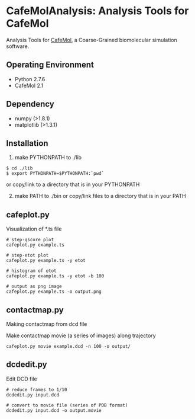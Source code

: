 CafeMolAnalysis: Analysis Tools for CafeMol
====

Analysis Tools for [CafeMol](www.cafemol.org), a Coarse-Grained biomolecular simulation software.

Operating Environment
----

* Python 2.7.6
* CafeMol 2.1

Dependency
---

* numpy (>1.8.1)
* matplotlib (>1.3.1)


Installation
----

1) make PYTHONPATH to ./lib

```
$ cd ./lib
$ export PYTHONPATH=$PYTHONPATH:`pwd`
```

or copy/link to a directory that is in your PYTHONPATH

2) make PATH to ./bin or copy/link files to a directory that is in your PATH

cafeplot.py
----

Visualization of *.ts file

```
# step-qscore plot
cafeplot.py example.ts

# step-etot plot
cafeplot.py example.ts -y etot

# histogram of etot
cafeplot.py example.ts -y etot -b 100

# output as png image
cafeplot.py example.ts -o output.png
```

contactmap.py
----

Making contactmap from dcd file

Make contactmap movie (a series of images) along trajectory

```
cafeplot.py movie example.dcd -n 100 -o output/
```

dcdedit.py
----

Edit DCD file

```
# reduce frames to 1/10
dcdedit.py input.dcd 

# convert to movie file (series of PDB format)
dcdedit.py input.dcd -o output.movie
```

